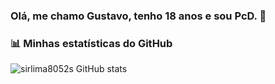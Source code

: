 ### Olá, me chamo Gustavo, tenho 18 anos e sou PcD. 👋

### 📊 Minhas estatísticas do GitHub
![sirlima8052s GitHub stats](https://github-readme-stats.vercel.app/api?username=sirlima8052&show_icons-true&theme=guitar)
